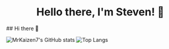 <h1 align="center" class="heading-element" dir="auto">Hello there, I'm Steven! 👋</h1>## Hi there 👋

![MrKaizen7's GitHub stats](https://github-readme-stats.vercel.app/api?username=MrKaizen7&show_icons=true&bg_color=00000000)
![Top Langs](https://github-readme-stats.vercel.app/api/top-langs/?username=MrKaizen7&layout=compactt&bg_color=00000000)






